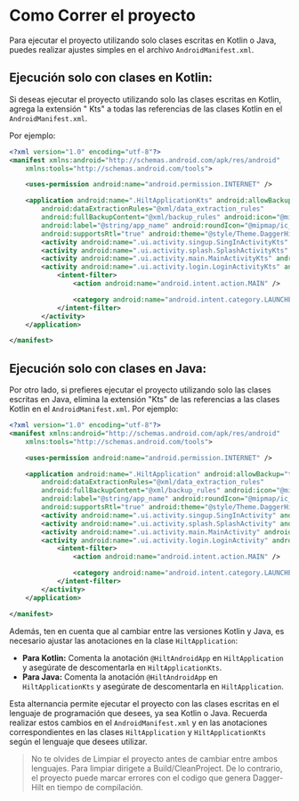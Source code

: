 # Como Correr el proyecto

Para ejecutar el proyecto utilizando solo clases escritas en Kotlin o Java, puedes realizar ajustes
simples en el archivo `AndroidManifest.xml`.

## Ejecución solo con clases en Kotlin:

Si deseas ejecutar el proyecto utilizando solo las clases escritas en Kotlin, agrega la extensión "
Kts" a todas las referencias de las clases Kotlin en el `AndroidManifest.xml`.

Por ejemplo:

```xml
<?xml version="1.0" encoding="utf-8"?>
<manifest xmlns:android="http://schemas.android.com/apk/res/android"
    xmlns:tools="http://schemas.android.com/tools">

    <uses-permission android:name="android.permission.INTERNET" />

    <application android:name=".HiltApplicationKts" android:allowBackup="true"
        android:dataExtractionRules="@xml/data_extraction_rules"
        android:fullBackupContent="@xml/backup_rules" android:icon="@mipmap/ic_launcher"
        android:label="@string/app_name" android:roundIcon="@mipmap/ic_launcher_round"
        android:supportsRtl="true" android:theme="@style/Theme.DaggerHilt" tools:targetApi="31">
        <activity android:name=".ui.activity.singup.SingInActivityKts" android:exported="false" />
        <activity android:name=".ui.activity.splash.SplashActivityKts" android:exported="false" />
        <activity android:name=".ui.activity.main.MainActivityKts" android:exported="false" />
        <activity android:name=".ui.activity.login.LoginActivityKts" android:exported="true">
            <intent-filter>
                <action android:name="android.intent.action.MAIN" />

                <category android:name="android.intent.category.LAUNCHER" />
            </intent-filter>
        </activity>
    </application>

</manifest>
```

## Ejecución solo con clases en Java:

Por otro lado, si prefieres ejecutar el proyecto utilizando solo las clases escritas en Java,
elimina la extensión "Kts" de las referencias a las clases Kotlin en el `AndroidManifest.xml`. Por
ejemplo:

```xml
<?xml version="1.0" encoding="utf-8"?>
<manifest xmlns:android="http://schemas.android.com/apk/res/android"
    xmlns:tools="http://schemas.android.com/tools">

    <uses-permission android:name="android.permission.INTERNET" />

    <application android:name=".HiltApplication" android:allowBackup="true"
        android:dataExtractionRules="@xml/data_extraction_rules"
        android:fullBackupContent="@xml/backup_rules" android:icon="@mipmap/ic_launcher"
        android:label="@string/app_name" android:roundIcon="@mipmap/ic_launcher_round"
        android:supportsRtl="true" android:theme="@style/Theme.DaggerHilt" tools:targetApi="31">
        <activity android:name=".ui.activity.singup.SingInActivity" android:exported="false" />
        <activity android:name=".ui.activity.splash.SplashActivity" android:exported="false" />
        <activity android:name=".ui.activity.main.MainActivity" android:exported="false" />
        <activity android:name=".ui.activity.login.LoginActivity" android:exported="true">
            <intent-filter>
                <action android:name="android.intent.action.MAIN" />

                <category android:name="android.intent.category.LAUNCHER" />
            </intent-filter>
        </activity>
    </application>

</manifest>
```

Además, ten en cuenta que al cambiar entre las versiones Kotlin y Java, es necesario ajustar las
anotaciones en la clase `HiltApplication`:

- **Para Kotlin:** Comenta la anotación `@HiltAndroidApp` en `HiltApplication` y asegúrate de
  descomentarla en `HiltApplicationKts`.
- **Para Java:** Comenta la anotación `@HiltAndroidApp` en `HiltApplicationKts` y asegúrate de
  descomentarla en `HiltApplication`.

Esta alternancia permite ejecutar el proyecto con las clases escritas en el lenguaje de programación
que desees, ya sea Kotlin o Java. Recuerda realizar estos cambios en el `AndroidManifest.xml` y en
las anotaciones correspondientes en las clases `HiltApplication` y `HiltApplicationKts` según el
lenguaje que desees utilizar.

> No te olvides de Limpiar el proyecto antes de cambiar entre ambos lenguajes. Para limpiar dirigete
> a Build/CleanProject. De lo contrario, el proyecto puede marcar errores con el codigo que genera
> Dagger-Hilt en tiempo de compilación.
